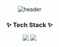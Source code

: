 <div align="center">
  
![header](https://capsule-render.vercel.app/api?type=wave&color=auto&height=300&section=header&text=JaeHyun's%20GitHub&fontSize=90)

</div>

<!--내용 부분-->
<h3 align="center">✨ Tech Stack ✨</h3>
<div align="center">
  <img src="https://img.shields.io/badge/Python-3776AB?style=for-the-badge&logo=python&logoColor=white">
  
  <img src="https://img.shields.io/badge/html5-E34F26?style=for-the-badge&logo=html5&logoColor=red">
  
</div>




